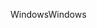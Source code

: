 <span data-ttu-id="ee063-101">Windows</span><span class="sxs-lookup"><span data-stu-id="ee063-101">Windows</span></span>